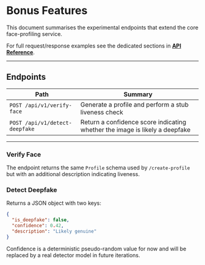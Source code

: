 # Bonus Features

This document summarises the experimental endpoints that extend the core face-profiling service.

For full request/response examples see the dedicated sections in **[API Reference](api_reference.md#3-bonus-endpoints)**.

---

## Endpoints

| Path | Summary |
|------|---------|
| `POST /api/v1/verify-face` | Generate a profile and perform a stub liveness check |
| `POST /api/v1/detect-deepfake` | Return a confidence score indicating whether the image is likely a deepfake |

---

### Verify Face

The endpoint returns the same `Profile` schema used by `/create-profile` but with an additional description indicating liveness.

### Detect Deepfake

Returns a JSON object with two keys:

```json
{
  "is_deepfake": false,
  "confidence": 0.42,
  "description": "Likely genuine"
}
```

Confidence is a deterministic pseudo-random value for now and will be replaced by a real detector model in future iterations. 
